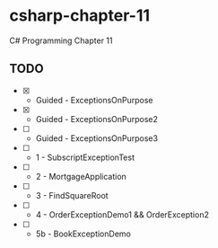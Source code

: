 # csharp-chapter-11
C# Programming Chapter 11

## TODO 
- [X] - Guided - ExceptionsOnPurpose
- [X] - Guided - ExceptionsOnPurpose2
- [ ] - Guided - ExceptionsOnPurpose3
- [ ] - 1 - SubscriptExceptionTest
- [ ] - 2 - MortgageApplication
- [ ] - 3 - FindSquareRoot
- [ ] - 4 - OrderExceptionDemo1 && OrderException2
- [ ] - 5b - BookExceptionDemo